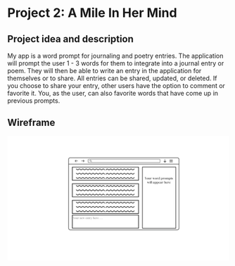 # Project 2: A Mile In Her Mind

## Project idea and description

My app is a word prompt for journaling and poetry entries. The application will prompt the user 1 - 3 words for them to integrate into a journal entry or poem. They will then be able to write an entry in the application for themselves or to share. All entries can be shared, updated, or deleted. If you choose to share your entry, other users have the option to comment or favorite it. You, as the user, can also favorite words that have come up in previous prompts.

## Wireframe

![Wireframe](./A-Mile-In-Her-Mind-Wireframe.png)